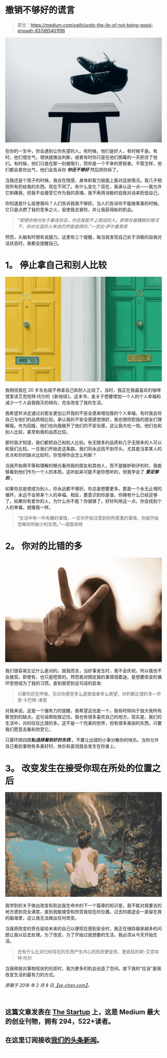 # 撤销不够好的谎言

> 原文：<https://medium.com/swlh/undo-the-lie-of-not-being-good-enough-837d85401f96>

![](img/91380619c5988be0ddb61a078763d5ea.png)

在你的一生中，你会遇到让你失望的人。有时候，他们是好人，有时候不是。有时，他们很生气，很快就做出判断，或者有时你只是在他们倒霉的一天抓住了他们。有时候，他们只是在那一刻被吸引，而你是一个不幸的旁观者。不管怎样，他们都会拿你出气，他们会告诉你 ***你还不够好*** 然后把你拆了。

当我还是个孩子的时候，我会在情感、身体和智力层面上面对这些情况。我几乎相信所有扔给我的东西。现在不同了。有什么变化？现在，我承认这一点——我允许它刺痛我，但我不会接受它作为我的真理。我不再用消极的自我对话来贬低自己。

你知道是什么驱使我吗？人们告诉我我不够好。当人们告诉你不能做某事的时候。它只是点燃了我的竞争之火，驱使我去冒险，并让我获得新的机会。

> *“即使你绝对处于最佳状态，你还是配不上错误的人。即使在最糟糕的情况下，你对合适的人来说仍然是值得的。”—凯伦·萨尔曼索恩*

然而，头脑有时很有说服力。这里有三个提醒，每当我发现自己处于消极的自我对话状态时，我都会提醒自己。

# **1。** **停止拿自己和别人比较**

![](img/d297462bff405d04e890ec6dc37d8244.png)

我相信我在 20 岁左右就不再拿自己和别人比较了。当时，我正在我最喜欢的咖啡馆里读艾克哈特·托尔的《新地球》。这本书，是关于想要增加一个人的个人幸福和减少一个人自我毁灭的倾向，完全改变了我的生活。

我希望并决定通过对密友更加公开我的不安全感来增加我的个人幸福，有时我会将自己与他们的品质相比较。承认我的不安全感感觉很好，我也很欣慰我的朋友们理解我。作为回报，他们也向我敞开了他们的不安全感，这让我大吃一惊。他们也和别人比较，甚至和我的品质比较。

那时我才知道，我们都把自己和别人比较。有无限多的品质和几乎无限多的人可以和我们比较。一旦我们开始走这条路，我们将永远找不到尽头。尤其是当拿某人的优点和你的缺点比较时。你觉得你会怎么判断？

当我开始用平等和理解的眼光看待我的朋友和其他人，而不是嫉妒和评判时，我能够看到他们作为一个人的本质。这听起来可能不是你想听的，但我学会了 ***爱足够的*** 。

如果你总是想成为别人，你永远都不够好。你总是想要更多。那是一个永无止境的循环，永远不会带来个人的幸福。相反，要意识到你是谁，你拥有什么已经足够了。如果你有爱你的人，为什么你不能？你就够了。好好利用这一点，你会找到个人的幸福，就像我一样。

> “生活中有一件有趣的事情，一旦你开始注意到你所感激的事情，你就开始忽略你所缺少的东西。”—德国肯特

# **2。** **你对的比错的多**

![](img/f2192960f9e932917d043fe2d9753494.png)

我们很容易忘记什么是对的。就我而言，当好事发生时，我不会庆祝，所以我也不会接受。即使有，也只是短暂的。然而我对困扰我的事情很着迷。是想要改变的循环思想成为了我的习惯。直到我受到这句话的启发:

> 只要你还在呼吸，无论你感觉多么虚弱或者多么绝望，对的都比错的多—乔恩·卡巴特-津恩

对我来说，这是一个强有力的提醒，我希望这也是一个。我有时倾向于放大我所有察觉到的缺点。这句话帮助我记住，我也有很多喜欢自己的地方。现实是，我们的生活中，对的往往比错的多。这不是一个完美的世界，但有很多美丽的东西，只要我们愿意去看和欣赏它。

只需环顾四周**和*选择看到好的东西*** 。不要让出错的小事分散你的快乐。当你允许自己看到事物有多美好时，快乐和喜悦就会发生在你身上。

# **3。** **改变发生在接受你现在所处的位置之后**

![](img/e70f84d59eeffc019c5e74d737f6ea0c.png)

我学到的关于做出改变和到达我生命中的下一个篇章的知识是，我不能对我要去的地方感到完全满意，直到我能接受和欣赏我现在的位置。过去的痕迹会一直留在我的脑海里，这让我无法做出任何改变。

当我把改变的责任留给未来的自己以便现在感到安全时，我正在储存越来越多的问题让我以后去处理。为了改变，为了开始过我想要的生活，我必须从今天开始生活。

> 还有什么比对已经存在的东西产生内心的抗拒更徒劳、更疯狂的呢–艾克哈特·托尔

当我释放对事物现状的抗拒时，我为更多的机会创造了空间。放下我的“应该”是我改变生活的最有力的方式。

*原载于 2018 年 2 月 8 日*[*【ye-chen.com】*](https://ye-chen.com/undo-the-lie-of-not-being-good-enough/)*。*

![](img/731acf26f5d44fdc58d99a6388fe935d.png)

## 这篇文章发表在 [The Startup](https://medium.com/swlh) 上，这是 Medium 最大的创业刊物，拥有 294，522+读者。

## 在这里订阅接收[我们的头条新闻](http://growthsupply.com/the-startup-newsletter/)。

![](img/731acf26f5d44fdc58d99a6388fe935d.png)